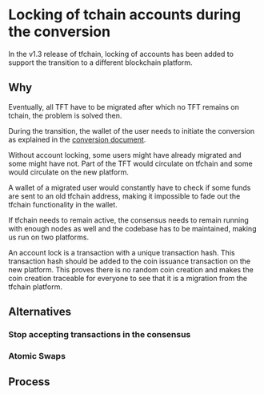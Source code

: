# Locking of tchain accounts during the conversion

In the v1.3 release of tfchain, locking of accounts has been added to support the transition to a different blockchain platform.

## Why

Eventually, all TFT have to be migrated after which no TFT remains on tchain, the problem is solved then.

During the transition, the wallet of the user needs to initiate the conversion as explained in the [conversion document](./conversion.md).

Without account locking, some users might have already migrated and some might have not. Part of the TFT would circulate on tfchain and some would circulate on the new platform.

A wallet of a migrated user would constantly have to check if some funds are sent to an old tfchain address, making it impossible to fade out the tfchain functionality in the wallet.

If tfchain needs to remain active, the consensus needs to remain running with enough nodes as well and the codebase has to be maintained, making us run on two platforms.

An account lock is a transaction with a unique transaction hash. This transaction hash should be added to the coin issuance transaction on the new platform. This proves there is no random coin creation and makes the coin creation traceable for everyone to see that it is a migration from the tfchain platform.

## Alternatives

### Stop accepting transactions in the consensus

### Atomic Swaps

## Process
